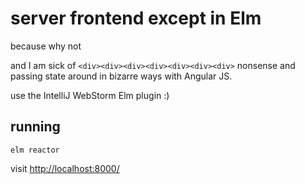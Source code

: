 # server frontend except in Elm

because why not

and I am sick of `<div><div><div><div><div><div><div>` nonsense and passing state around in bizarre ways with Angular JS.

use the IntelliJ WebStorm Elm plugin :)

## running

    elm reactor

visit <http://localhost:8000/>